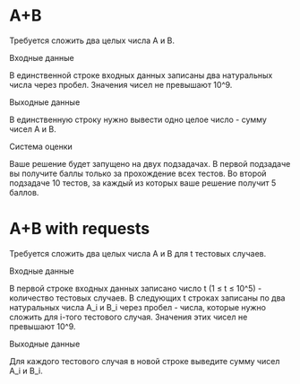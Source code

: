 # A+B

Требуется сложить два целых числа A и B.

Входные данные

В единственной строке входных данных записаны два натуральных числа через пробел. Значения чисел не превышают 10^9.

Выходные данные

В единственную строку нужно вывести одно целое число - сумму чисел A и B.

Система оценки

Ваше решение будет запущено на двух подзадачах. В первой подзадаче вы получите баллы только за прохождение всех тестов. Во второй подзадаче 10 тестов, за каждый из которых ваше решение получит 5 баллов.


# A+B with requests

Требуется сложить два целых числа 
A и B для t тестовых случаев.

Входные данные

В первой строке входных данных записано число t (1 ≤ t ≤ 10^5) - количество тестовых случаев. В следующих 
t строках записаны по два натуральных числа 
A_i и B_i через пробел - числа, которые нужно сложить для 
i-того тестового случая. Значения этих чисел не превышают 10^9.

Выходные данные

Для каждого тестового случая в новой строке выведите сумму чисел 
A_i и B_i.
